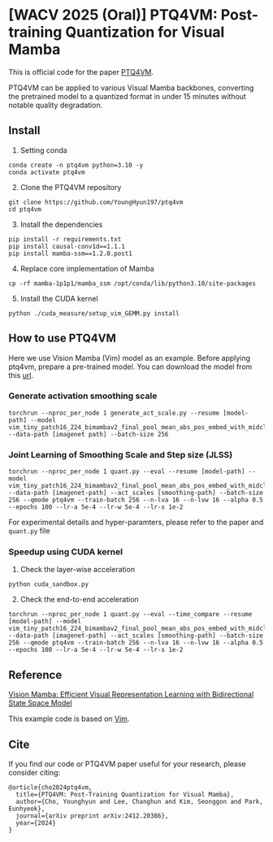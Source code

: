 # [WACV 2025 (Oral)] PTQ4VM: Post-training Quantization for Visual Mamba

This is official code for the paper [PTQ4VM](https://arxiv.org/abs/2412.20386).

PTQ4VM can be applied to various Visual Mamba backbones, converting the pretrained model to a quantized format in under 15 minutes without notable quality degradation.


## Install
1. Setting conda
```
conda create -n ptq4vm python=3.10 -y
conda activate ptq4vm
```

2. Clone the PTQ4VM repository
```
git clone https://github.com/YoungHyun197/ptq4vm
cd ptq4vm
```

3. Install the dependencies
```
pip install -r requirements.txt
pip install causal-conv1d==1.1.1
pip install mamba-ssm==1.2.0.post1
```

4. Replace core implementation of Mamba
```
cp -rf mamba-1p1p1/mamba_ssm /opt/conda/lib/python3.10/site-packages
```

5. Install the CUDA kernel
```
python ./cuda_measure/setup_vim_GEMM.py install
```

## How to use PTQ4VM
Here we use Vision Mamba (Vim) model as an example. Before applying ptq4vm, prepare a pre-trained model. You can download the model from this [url](https://huggingface.co/hustvl/Vim-tiny-midclstok).

### Generate activation smoothing scale  
```
torchrun --nproc_per_node 1 generate_act_scale.py --resume [model-path] --model vim_tiny_patch16_224_bimambav2_final_pool_mean_abs_pos_embed_with_midclstok_div2 --data-path [imagenet path] --batch-size 256
```

### Joint Learning of Smoothing Scale and Step size (JLSS)
```
torchrun --nproc_per_node 1 quant.py --eval --resume [model-path] --model vim_tiny_patch16_224_bimambav2_final_pool_mean_abs_pos_embed_with_midclstok_div2 --data-path [imagenet-path] --act_scales [smoothing-path] --batch-size 256 --qmode ptq4vm --train-batch 256 --n-lva 16 --n-lvw 16 --alpha 0.5 --epochs 100 --lr-a 5e-4 --lr-w 5e-4 --lr-s 1e-2
```
For experimental details and hyper-paramters, please refer to the paper and `quant.py` file



### Speedup using CUDA kernel
1. Check the layer-wise acceleration
```
python cuda_sandbox.py
```

2. Check the end-to-end acceleration
```
torchrun --nproc_per_node 1 quant.py --eval --time_compare --resume [model-path] --model vim_tiny_patch16_224_bimambav2_final_pool_mean_abs_pos_embed_with_midclstok_div2 --data-path [imagenet-path] --act_scales [smoothing-path] --batch-size 256 --qmode ptq4vm --train-batch 256 --n-lva 16 --n-lvw 16 --alpha 0.5 --epochs 100 --lr-a 5e-4 --lr-w 5e-4 --lr-s 1e-2
```

## Reference
[Vision Mamba: Efficient Visual Representation Learning with Bidirectional State Space Model](https://arxiv.org/abs/2401.09417)

This example code is based on [Vim](https://github.com/hustvl/Vim).
## Cite
If you find our code or PTQ4VM paper useful for your research, please consider citing:
```
@article{cho2024ptq4vm,
  title={PTQ4VM: Post-Training Quantization for Visual Mamba},
  author={Cho, Younghyun and Lee, Changhun and Kim, Seonggon and Park, Eunhyeok},
  journal={arXiv preprint arXiv:2412.20386},
  year={2024}
}
```
       
<!--
## Installation  
+ Python verseion >= 3.7.13 
+ Pytorch >= 1.12.1
+ ImageNet Dataset
+ Using docker:
```
docker run -v {local_code_loc}:{container_code_loc} -v {local_dataset_loc}:{container_dataset_loc} -it --gpus=all pytorch/pytorch:1.12.1-cuda11.3-cudnn8-devel 
```
-->
